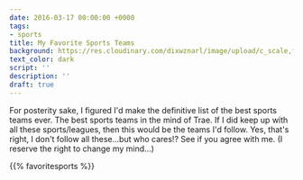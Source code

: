 ```yaml
---
date: 2016-03-17 00:00:00 +0000
tags:
- sports
title: My Favorite Sports Teams
background: https://res.cloudinary.com/dixwznarl/image/upload/c_scale,fl_progressive,q_auto:eco,w_2048/notebook/seats-159524.png
text_color: dark
script: ''
description: ''
draft: true
---
```

For posterity sake, I figured I'd make the definitive list of the best sports teams ever.  The best sports teams in the mind of Trae.  If I did keep up with all these sports/leagues, then this would be the teams I'd follow.  Yes, that's right, I don't follow all these...but who cares!?  See if you agree with me.  (I reserve the right to change my mind...)

{{% favoritesports %}}
